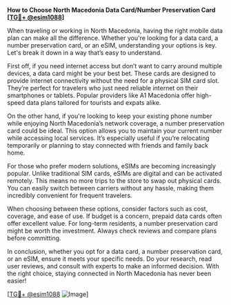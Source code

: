 **How to Choose North Macedonia Data Card/Number Preservation Card [[TG💪+ @esim1088](https://t.me/s/esim1088)]**

When traveling or working in North Macedonia, having the right mobile data plan can make all the difference. Whether you're looking for a data card, a number preservation card, or an eSIM, understanding your options is key. Let's break it down in a way that’s easy to understand.

First off, if you need internet access but don’t want to carry around multiple devices, a data card might be your best bet. These cards are designed to provide internet connectivity without the need for a physical SIM card slot. They’re perfect for travelers who just need reliable internet on their smartphones or tablets. Popular providers like A1 Macedonia offer high-speed data plans tailored for tourists and expats alike.

On the other hand, if you're looking to keep your existing phone number while enjoying North Macedonia’s network coverage, a number preservation card could be ideal. This option allows you to maintain your current number while accessing local services. It’s especially useful if you’re relocating temporarily or planning to stay connected with friends and family back home.

For those who prefer modern solutions, eSIMs are becoming increasingly popular. Unlike traditional SIM cards, eSIMs are digital and can be activated remotely. This means no more trips to the store to swap out physical cards. You can easily switch between carriers without any hassle, making them incredibly convenient for frequent travelers.

When choosing between these options, consider factors such as cost, coverage, and ease of use. If budget is a concern, prepaid data cards often offer excellent value. For long-term residents, a number preservation card might be worth the investment. Always check reviews and compare plans before committing.

In conclusion, whether you opt for a data card, a number preservation card, or an eSIM, ensure it meets your specific needs. Do your research, read user reviews, and consult with experts to make an informed decision. With the right choice, staying connected in North Macedonia has never been easier!

[[TG💪+ @esim1088](https://t.me/s/esim1088) ![Image](https://i.postimg.cc/Y0z9fWf4/image.png)]